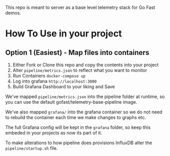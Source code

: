 This repo is meant to server as a base level telemetry stack for Go Fast demos.


# How To Use in your project
## Option 1 (Easiest) - Map files into containers
1. Either Fork or Clone this repo and copy the contents into your project
2. Alter ```pipeline/metrics.json``` to reflect what you want to monitor
6. Run Containers ```docker-compose up```
7. Log into grafana ```http://localhost:3000```
8. Build Grafana Dashboard to your liking and Save

We've mapped ```pipeline/metrics.json``` into the pipeline folder at runtime, so you can use the default gofast/telemetry-base-pipeline image.

We've also mapped ```grafana/``` into the grafana container so we do not need to rebuild the container each time we make changes to graphs etc.



The full Grafana config will be kept in the ```grafana``` folder, so keep this embeded in your projects as now its part of it.

To make alterations to how pipeline does provisions InfluxDB alter the ```pipeline/startup.sh``` file.
